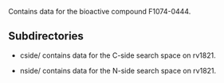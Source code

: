 Contains data for the bioactive compound F1074-0444.

## Subdirectories

- cside/ contains data for the C-side search space on rv1821.

- nside/ contains data for the N-side search space on rv1821.

